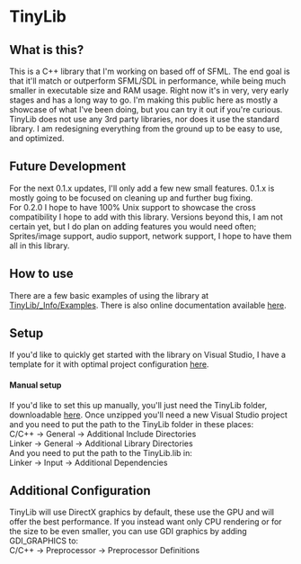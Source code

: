 # TinyLib

## What is this?
This is a C++ library that I'm working on based off of SFML. The end goal is that it'll match or outperform SFML/SDL in performance, while being much smaller in executable size and RAM usage. Right now it's in very, very early stages and has a long way to go. I'm making this public here as mostly a showcase of what I've been doing, but you can try it out if you're curious. 
TinyLib does not use any 3rd party libraries, nor does it use the standard library. I am redesigning everything from the ground up to be easy to use, and optimized.

## Future Development
For the next 0.1.x updates, I'll only add a few new small features. 0.1.x is mostly going to be focused on cleaning up and further bug fixing.  
For 0.2.0 I hope to have 100% Unix support to showcase the cross compatibility I hope to add with this library. 
Versions beyond this, I am not certain yet, but I do plan on adding features you would need often; Sprites/image support, audio support, network support, I hope to have them all in this library.

## How to use
There are a few basic examples of using the library at [TinyLib/_Info/Examples](https://github.com/tinylibdev/TinyLib/tree/main/TinyLib/_Info/Examples). There is also online documentation available [here](https://tinylibdev.github.io/Docs/0.1.1/).

## Setup
If you'd like to quickly get started with the library on Visual Studio, I have a template for it with optimal project configuration [here](https://github.com/tinylibdev/TinyLib/releases/download/0.1.1/TinyLibTemplate.zip).
#### Manual setup
If you'd like to set this up manually, you'll just need the TinyLib folder, downloadable [here](https://github.com/tinylibdev/TinyLib/releases/download/0.1.1/TinyLib.zip). Once unzipped you'll need a new Visual Studio project and you need to put the path to the TinyLib folder in these places:  
C/C++ -> General -> Additional Include Directories  
Linker -> General -> Additional Library Directories  
And you need to put the path to the TinyLib.lib in:  
Linker -> Input -> Additional Dependencies  

## Additional Configuration
TinyLib will use DirectX graphics by default, these use the GPU and will offer the best performance. If you instead want only CPU rendering or for the size to be even smaller, you can use GDI graphics by adding GDI_GRAPHICS to:  
C/C++ -> Preprocessor -> Preprocessor Definitions
